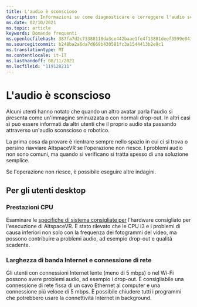 ```yaml
---
title: L'audio è sconscioso
description: Informazioni su come diagnosticare e correggere l'audio sconscioso negli eventi AltspaceVR.
ms.date: 02/10/2021
ms.topic: article
keywords: Domande frequenti
ms.openlocfilehash: 387fa7d2c73388118da3ce442baae1fe4f13881deef3599e04163ad2abf321f9
ms.sourcegitcommit: b248ba2a6da7d669b430581fc3a1544413b2e9c1
ms.translationtype: MT
ms.contentlocale: it-IT
ms.lasthandoff: 08/11/2021
ms.locfileid: "119128211"
---
```

# <a name="my-audio-is-choppy"></a>L'audio è sconscioso

Alcuni utenti hanno notato che quando un altro avatar parla l'audio si presenta come un'immagine sminuzzata o con normali drop-out. In altri casi si può essere informati da altri utenti che il proprio audio sta passando attraverso un'audio sconscioso o robotico.

La prima cosa da provare è rientrare sempre nello spazio in cui ci si trova o persino riavviare AltspaceVR se l'operazione non riesce. I problemi audio non sono comuni, ma quando si verificano si tratta spesso di una soluzione semplice. 

Se l'operazione non riesce, è possibile eseguire altre indagini. 

## <a name="for-desktop-users"></a>Per gli utenti desktop

### <a name="cpu-performance"></a>Prestazioni CPU

Esaminare le [specifiche di sistema consigliate per](../getting-started/system-requirements.md) l'hardware consigliato per l'esecuzione di AltspaceVR. È stato rilevato che le CPU i3 e i problemi di causa inferiori non solo con la frequenza dei fotogrammi del video, ma possono contribuire a problemi audio, ad esempio drop-out e qualità scadente.

### <a name="internet-bandwidth-and-network-connection"></a>Larghezza di banda Internet e connessione di rete

Gli utenti con connessioni Internet lente (meno di 5 mbps) o nel Wi-Fi possono avere problemi audio, ad esempio i drop-out. È consigliabile una connessione di rete fissa di un cavo Ethernet al computer e una connessione più veloce di 5 mbps. È possibile chiudere tutti i programmi che potrebbero usare la connettività Internet in background.